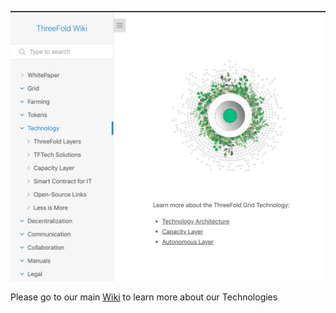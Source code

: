 ![](img/tech_intro.png)

Please go to our main [Wiki](threefold:grid_tech_intro) to learn more about our Technologies 